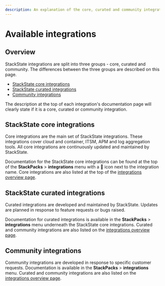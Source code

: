 ```yaml
---
description: An explanation of the core, curated and community integrations available in StackState
---
```


# Available integrations

## Overview

StackState integrations are split into three groups - core, curated and community. The differences between the three groups are described on this page.

* [StackState core integrations](#stackstate-core-integrations)
* [StackState curated integrations](#stackstate-curated-integrations)
* [Community integrations](#community-integrations)

The description at the top of each integration's documentation page will clearly state if it is a core, curated or community integration. 

## StackState core integrations

Core integrations are the main set of StackState integrations. These integrations cover cloud and container, ITSM, APM and log aggregation tools. All core integrations are continuously updated and maintained by StackState. 

Documentation for the StackState core integrations can be found at the top of the **StackPacks** > **integrations** menu with a 💠 icon next to the integration name. Core integrations are also listed at the top of the [integrations overview page](/stackpacks/integrations/README.md).

## StackState curated integrations

Curated integrations are developed and maintained by StackState. Updates are planned in response to feature requests or bugs raised. 

Documentation for curated integrations is available in the **StackPacks** > **integrations** menu underneath the StackState core integrations. Curated and community integrations are also listed on the [integrations overview page](/stackpacks/integrations/README.md).

## Community integrations

Community integrations are developed in response to specific customer requests. Documentation is available in the **StackPacks** > **integrations** menu. Curated and community integrations are also listed on the [integrations overview page](/stackpacks/integrations/README.md).



